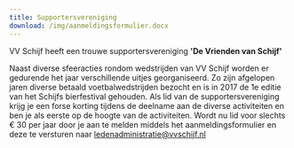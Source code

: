 ```yaml
---
title: Supportersvereniging
download: /img/aanmeldingsformulier.docx
---
```


VV Schijf heeft een trouwe supportersvereniging **'De Vrienden van Schijf'**

Naast diverse sfeeracties rondom wedstrijden van VV Schijf worden er gedurende het jaar verschillende uitjes georganiseerd. Zo zijn afgelopen jaren diverse betaald voetbalwedstrijden bezocht en is in 2017 de 1e editie van het Schijfs bierfestival gehouden. Als lid van de supportersvereniging krijg je een forse korting tijdens de deelname aan de diverse activiteiten en ben je als eerste op de hoogte van de activiteiten. Wordt nu lid voor slechts € 30 per jaar door je aan te melden middels het aanmeldingsformulier en deze te versturen naar ledenadministratie@vvschijf.nl
